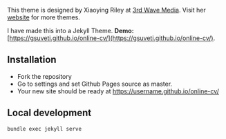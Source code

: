 This theme is designed by Xiaoying Riley at [3rd Wave Media](http://themes.3rdwavemedia.com/).
Visit her [website](http://themes.3rdwavemedia.com/) for more themes.

I have made this into a Jekyll Theme.
**Demo:** [https://gsuveti.github.io/online-cv/](https://gsuveti.github.io/online-cv/).


## Installation

* Fork the repository
* Go to settings and set Github Pages source as master.
* Your new site should be ready at https://username.github.io/online-cv/


## Local development

    bundle exec jekyll serve
